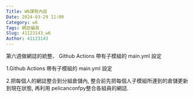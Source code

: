 ```yaml
---
Title: W6課程內容
Date: 2024-03-29 11:00
Category: w6
Tags: 網誌編寫
Slug: 41123143_w6
Author: 41123143
---
```


第六週做網誌的統整、 Github Actions 帶有子模組的 main.yml 設定

<!-- PELICAN_END_SUMMARY -->

 1.Github Actions 帶有子模組的 main.yml 設定


2.把每個人的網誌整合到分組倉儲內, 整合前先把每個人子模組所連到的倉儲更新到現在狀態, 再利用 pelicanconfpy整合各組員的網誌.